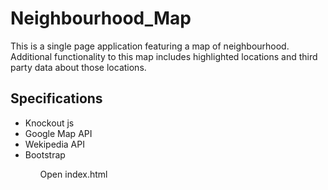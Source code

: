 # Neighbourhood_Map

This is a single page application featuring a map of neighbourhood. Additional functionality to this map includes highlighted locations and third party data about those locations.

<h2>Specifications</h2>
<ul>
  <li>Knockout js</li>
  <li>Google Map API</li>
  <li>Wekipedia API</li>
  <li>Bootstrap</li>
<ul>

Open index.html

